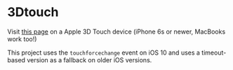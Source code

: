 # 3Dtouch
Visit [this page](https://darhsu.github.io/3Dtouch/) on a Apple 3D Touch device (iPhone 6s or newer, MacBooks work too!) 

This project uses the `touchforcechange` event on iOS 10 and uses a timeout-based version as a fallback on older iOS versions.
